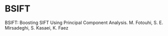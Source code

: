 # BSIFT
BSIFT: Boosting SIFT Using Principal Component Analysis. M. Fotouhi, S. E. Mirsadeghi, S. Kasaei, K. Faez

